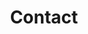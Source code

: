 ---
ShowBreadCrumbs: false
title: Contact
images: ""
disableShare: true
hideMeta: true
hideFooter: true
---